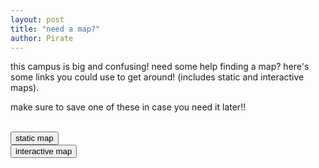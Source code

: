 ```yaml
---
layout: post
title: "need a map?"
author: Pirate
---
```


this campus is big and confusing! need some help finding a map? here's some links you could use to get around! (includes static and interactive maps).

make sure to save one of these in case you need it later!!

<br>
<button type="button" onclick="openTab('https://acmaps.info.yorku.ca/files/2021/06/KEELE_Map_Colour-2018.pdf?x56546')">static map</button>
<script>
function openTab(url) {
const link = document.createElement('a');
link.href = url;
link.target = '\_blank';
document.body.appendChild(link);
link.click();
link.remove();
}
</script>

<br>
<button type="button" onclick="openTab('https://map.concept3d.com/?id=1200#!ce/34557?s/?ct/29101,29093')">interactive map</button>

<script>
function openTab(url) {
const link = document.createElement('a');
link.href = url;
link.target = '\_blank';
document.body.appendChild(link);
link.click();
link.remove();
}
</script>
